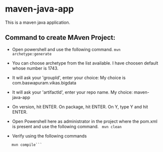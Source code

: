 # maven-java-app
This is a maven java application.

## Command to create MAven Project:

- Open powershell and use the following command.
```mvn archetype:generate```

- You can choose archetype from the list available. I have choosen default whose number is 1743.

- It will ask your 'groupId', enter your choice: My choice is com.baswapuram.vikas.bigdata

- It will ask your 'artifactId', enter your repo name. My choice: maven-java-app

- On version, hit ENTER. On package, hit ENTER. On Y, type Y and hit ENTER.

- Open Powershell here as administrator in the project where the pom.xml is present and use the following command.
 ``` mvn clean```
 
 - Verify using the following commands
 ```mvn clean
    mvn compile```
    
